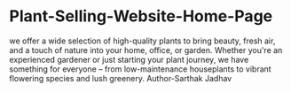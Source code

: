 # Plant-Selling-Website-Home-Page
we offer a wide selection of high-quality plants to bring beauty, fresh air, and a touch of nature into your home, office, or garden. Whether you're an experienced gardener or just starting your plant journey, we have something for everyone – from low-maintenance houseplants to vibrant flowering species and lush greenery.
Author-Sarthak Jadhav
